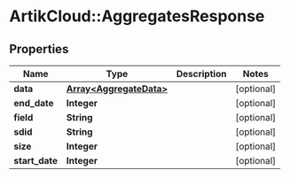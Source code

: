 # ArtikCloud::AggregatesResponse

## Properties
Name | Type | Description | Notes
------------ | ------------- | ------------- | -------------
**data** | [**Array&lt;AggregateData&gt;**](AggregateData.md) |  | [optional] 
**end_date** | **Integer** |  | [optional] 
**field** | **String** |  | [optional] 
**sdid** | **String** |  | [optional] 
**size** | **Integer** |  | [optional] 
**start_date** | **Integer** |  | [optional] 


